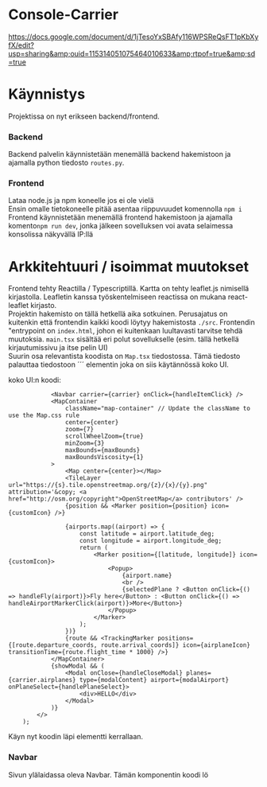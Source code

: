 # Console-Carrier
https://docs.google.com/document/d/1jTesoYxSBAfy116WPSReQsFT1pKbXyfX/edit?usp=sharing&amp;ouid=115314051075464010633&amp;rtpof=true&amp;sd=true

# Käynnistys
Projektissa on nyt erikseen backend/frontend.
### Backend
Backend palvelin käynnistetään menemällä backend hakemistoon ja ajamalla python tiedosto ```routes.py```.
### Frontend
Lataa node.js ja npm koneelle jos ei ole vielä\
Ensin omalle tietokoneelle pitää asentaa riippuvuudet komennolla ```npm i```\
Frontend käynnistetään menemällä frontend hakemistoon ja ajamalla komento```npm run dev```, jonka jälkeen sovelluksen voi avata selaimessa konsolissa näkyvällä IP:llä

# Arkkitehtuuri / isoimmat muutokset
Frontend tehty Reactilla / Typescriptillä. Kartta on tehty leaflet.js nimisellä kirjastolla. Leafletin kanssa työskentelmiseen reactissa on mukana react-leaflet kirjasto.\
Projektin hakemisto on tällä hetkellä aika sotkuinen. Perusajatus on kuitenkin että frontendin kaikki koodi löytyy hakemistosta ```./src```. Frontendin "entrypoint
on ```index.html```, johon ei kuitenkaan luultavasti tarvitse tehdä muutoksia. ```main.tsx``` sisältää eri polut sovellukselle (esim. tällä hetkellä kirjautumissivu ja itse pelin UI)\
Suurin osa relevantista koodista on ```Map.tsx``` tiedostossa. Tämä tiedosto palauttaa tiedostoon ´´´  elementin joka on siis käytännössä koko UI.

 koko UI:n koodi:

```<>
			<Navbar carrier={carrier} onClick={handleItemClick} />
			<MapContainer
				className="map-container" // Update the className to use the Map.css rule
				center={center}
				zoom={7}
				scrollWheelZoom={true}
				minZoom={3}
				maxBounds={maxBounds}
				maxBoundsViscosity={1}
			>
				<Map center={center}></Map>
				<TileLayer url="https://{s}.tile.openstreetmap.org/{z}/{x}/{y}.png" attribution='&copy; <a href="http://osm.org/copyright">OpenStreetMap</a> contributors' />
				{position && <Marker position={position} icon={customIcon} />}

				{airports.map((airport) => {
					const latitude = airport.latitude_deg;
					const longitude = airport.longitude_deg;
					return (
						<Marker position={[latitude, longitude]} icon={customIcon}>
							<Popup>
								{airport.name}
								<br />
								{selectedPlane ? <Button onClick={() => handleFly(airport)}>Fly here</Button> : <Button onClick={() => handleAirportMarkerClick(airport)}>More</Button>}
							</Popup>
						</Marker>
					);
				})}
				{route && <TrackingMarker positions={[route.departure_coords, route.arrival_coords]} icon={airplaneIcon} transitionTime={route.flight_time * 1000} />}
			</MapContainer>
			{showModal && (
				<Modal onClose={handleCloseModal} planes={carrier.airplanes} type={modalContent} airport={modalAirport} onPlaneSelect={handlePlaneSelect}>
					<div>HELLO</div>
				</Modal>
			)}
		</>
	);
  ```
  
  Käyn nyt koodin läpi elementti kerrallaan.
  
  ### Navbar
  Sivun ylälaidassa oleva Navbar. Tämän komponentin koodi lö
